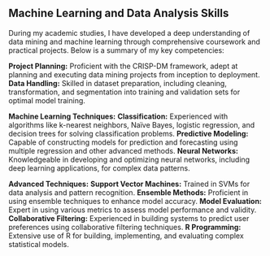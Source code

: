 ## Machine Learning and Data Analysis Skills

During my academic studies, I have developed a deep understanding of data mining and machine learning through comprehensive coursework and practical projects. Below is a summary of my key competencies:

**Project Planning:** Proficient with the CRISP-DM framework, adept at planning and executing data mining projects from inception to deployment.
**Data Handling:** Skilled in dataset preparation, including cleaning, transformation, and segmentation into training and validation sets for optimal model training.
  
**Machine Learning Techniques:**
**Classification:** Experienced with algorithms like k-nearest neighbors, Naïve Bayes, logistic regression, and decision trees for solving classification problems.
**Predictive Modeling:** Capable of constructing models for prediction and forecasting using multiple regression and other advanced methods.
**Neural Networks:** Knowledgeable in developing and optimizing neural networks, including deep learning applications, for complex data patterns.

**Advanced Techniques:**
**Support Vector Machines:** Trained in SVMs for data analysis and pattern recognition.
**Ensemble Methods:** Proficient in using ensemble techniques to enhance model accuracy.
**Model Evaluation:** Expert in using various metrics to assess model performance and validity.
**Collaborative Filtering:** Experienced in building systems to predict user preferences using collaborative filtering techniques.
**R Programming:** Extensive use of R for building, implementing, and evaluating complex statistical models.
